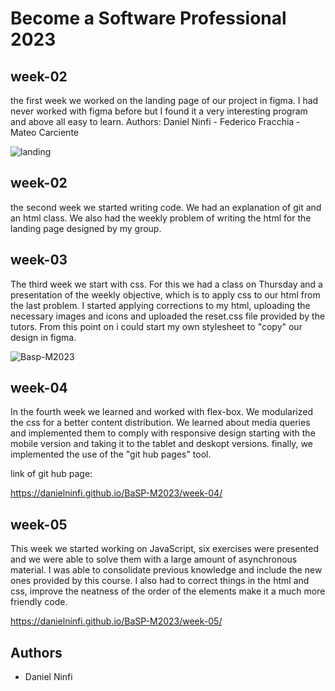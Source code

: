 # Become a Software Professional 2023

## week-02
the first week we worked on the landing page of our project in figma.
I had never worked with figma before but I found it a very interesting program and above all easy to learn.
Authors: Daniel Ninfi - Federico Fracchia - Mateo Carciente

![landing](https://user-images.githubusercontent.com/92128525/227977515-b80aa7d4-c886-4fc0-b901-716f0450828e.jpg)

## week-02
the second week we started writing code.
We had an explanation of git and an html class.
We also had the weekly problem of writing the html for the landing page designed by my group. 

## week-03
The third week we start with css.
For this we had a class on Thursday and a presentation of the weekly objective, which is to apply css to our html from the last problem.
I started applying corrections to my html, uploading the necessary images and icons and uploaded the reset.css file provided by the tutors.
From this point on i could start my own stylesheet to "copy" our design in figma.

![Basp-M2023](https://user-images.githubusercontent.com/92128525/229904837-3d83cb93-b490-4094-b762-4b6726f9cc66.png)

## week-04
In the fourth week we learned and worked with flex-box.
We modularized the css for a better content distribution.
We learned about media queries and implemented them to comply with responsive design starting with the mobile version and taking it to the tablet and deskopt versions.
finally, we implemented the use of the "git hub pages" tool.

link of git hub page:

https://danielninfi.github.io/BaSP-M2023/week-04/

## week-05

This week we started working on JavaScript, six exercises were presented and we were able to solve them with a large amount of asynchronous material. I was able to consolidate previous knowledge and include the new ones provided by this course.
I also had to correct things in the html and css, improve the neatness of the order of the elements make it a much more friendly code.

https://danielninfi.github.io/BaSP-M2023/week-05/

## Authors

- Daniel Ninfi
